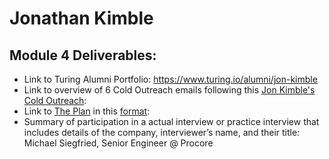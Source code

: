 # Jonathan Kimble

## Module 4 Deliverables:

* Link to Turing Alumni Portfolio: https://www.turing.io/alumni/jon-kimble
* Link to overview of 6 Cold Outreach emails following this [Jon Kimble's Cold Outreach](https://gist.github.com/jbkimble/b06b6508fb380847a2398d51c42d2e82):
* Link to [The Plan](https://github.com/turingschool/backend-curriculum-site/blob/gh-pages/module4/projects/the-plan/index.md) in this [format](https://github.com/turingschool/backend-curriculum-site/blob/gh-pages/module4/projects/the-plan/template.markdown):
* Summary of participation in a actual interview or practice interview that includes details of the company, interviewer’s name, and their title: Michael Siegfried, Senior Engineer @ Procore
